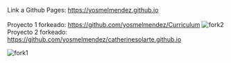 Link a Github Pages: https://yosmelmendez.github.io <br><br>
Proyecto 1 forkeado: https://github.com/yosmelmendez/Curriculum
![fork2](https://github.com/yosmelmendez/yosmelmendez.github.io/assets/170585688/169e0c59-3740-446b-a3ca-10c5cce7fab3)
Proyecto 2 forkeado: https://github.com/yosmelmendez/catherinesolarte.github.io

![fork1](https://github.com/yosmelmendez/yosmelmendez.github.io/assets/170585688/7181626f-4cfb-45bd-b36a-2c5cf9c509a9)
